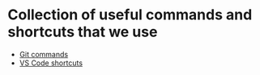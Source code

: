 # Collection of useful commands and shortcuts that we use

- [Git commands](git.md)
- [VS Code shortcuts](vs-code.md)
